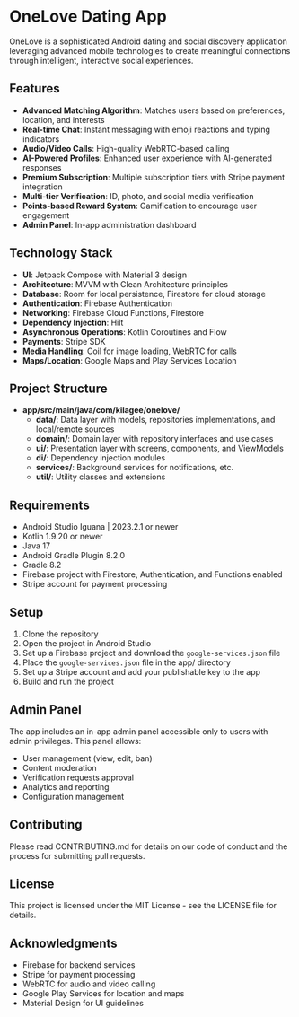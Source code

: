 # OneLove Dating App

OneLove is a sophisticated Android dating and social discovery application leveraging advanced mobile technologies to create meaningful connections through intelligent, interactive social experiences.

## Features

- **Advanced Matching Algorithm**: Matches users based on preferences, location, and interests
- **Real-time Chat**: Instant messaging with emoji reactions and typing indicators
- **Audio/Video Calls**: High-quality WebRTC-based calling
- **AI-Powered Profiles**: Enhanced user experience with AI-generated responses
- **Premium Subscription**: Multiple subscription tiers with Stripe payment integration
- **Multi-tier Verification**: ID, photo, and social media verification
- **Points-based Reward System**: Gamification to encourage user engagement
- **Admin Panel**: In-app administration dashboard

## Technology Stack

- **UI**: Jetpack Compose with Material 3 design
- **Architecture**: MVVM with Clean Architecture principles
- **Database**: Room for local persistence, Firestore for cloud storage
- **Authentication**: Firebase Authentication
- **Networking**: Firebase Cloud Functions, Firestore
- **Dependency Injection**: Hilt
- **Asynchronous Operations**: Kotlin Coroutines and Flow
- **Payments**: Stripe SDK
- **Media Handling**: Coil for image loading, WebRTC for calls
- **Maps/Location**: Google Maps and Play Services Location

## Project Structure

- **app/src/main/java/com/kilagee/onelove/**
  - **data/**: Data layer with models, repositories implementations, and local/remote sources
  - **domain/**: Domain layer with repository interfaces and use cases
  - **ui/**: Presentation layer with screens, components, and ViewModels
  - **di/**: Dependency injection modules
  - **services/**: Background services for notifications, etc.
  - **util/**: Utility classes and extensions

## Requirements

- Android Studio Iguana | 2023.2.1 or newer
- Kotlin 1.9.20 or newer
- Java 17
- Android Gradle Plugin 8.2.0
- Gradle 8.2
- Firebase project with Firestore, Authentication, and Functions enabled
- Stripe account for payment processing

## Setup

1. Clone the repository
2. Open the project in Android Studio
3. Set up a Firebase project and download the `google-services.json` file
4. Place the `google-services.json` file in the app/ directory
5. Set up a Stripe account and add your publishable key to the app
6. Build and run the project

## Admin Panel

The app includes an in-app admin panel accessible only to users with admin privileges. This panel allows:

- User management (view, edit, ban)
- Content moderation
- Verification requests approval
- Analytics and reporting
- Configuration management

## Contributing

Please read CONTRIBUTING.md for details on our code of conduct and the process for submitting pull requests.

## License

This project is licensed under the MIT License - see the LICENSE file for details.

## Acknowledgments

- Firebase for backend services
- Stripe for payment processing
- WebRTC for audio and video calling
- Google Play Services for location and maps
- Material Design for UI guidelines